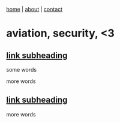 
<a href="https://disesdi.github.io/" target="_blank" rel="noopener noreferrer">home</a> \| 
<a href="https://cx7.dev/research/security.html" target="_blank" rel="noopener noreferrer">about</a> \| 
<a href="https://cx7.dev/research/policy.html" target="_blank" rel="noopener noreferrer">contact</a> 

# aviation, security, <3

## [link subheading](https://www.google.com)

some words

more words

## [link subheading](https://www.google.com)

more words


